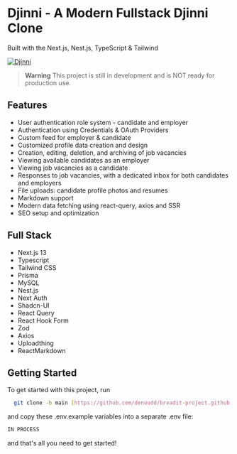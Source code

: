 # Djinni - A Modern Fullstack Djinni Clone

Built with the Next.js, Nest.js, TypeScript & Tailwind

[![Djinni](https://i.ibb.co/hLM7y0V/Screenshot-2023-09-21-10-21-55.png)](https://github.com/denvudd/djinni-clone-frontend.github.io/tree/main)

> **Warning**
> This project is still in development and is NOT ready for production use.

## Features

- User authentication role system - candidate and employer
- Authentication using Credentials & OAuth Providers
- Custom feed for employer & candidate
- Customized profile data creation and design
- Creation, editing, deletion, and archiving of job vacancies
- Viewing available candidates as an employer
- Viewing job vacancies as a candidate
- Responses to job vacancies, with a dedicated inbox for both candidates and employers
- File uploads: candidate profile photos and resumes
- Markdown support
- Modern data fetching using react-query, axios and SSR
- SEO setup and optimization

## Full Stack

- Next.js 13
- Typescript
- Tailwind CSS
- Prisma
- MySQL
- Nest.js
- Next Auth
- Shadcn-UI
- React Query
- React Hook Form
- Zod
- Axios
- Uploadthing
- ReactMarkdown

## Getting Started

To get started with this project, run

```bash
  git clone -b main [https://github.com/denvudd/breadit-project.github.io.git](https://github.com/denvudd/djinni-clone-frontend.github.io.git)
```

and copy these .env.example variables into a separate .env file:

```bash
IN PROCESS
```

and that's all you need to get started!
